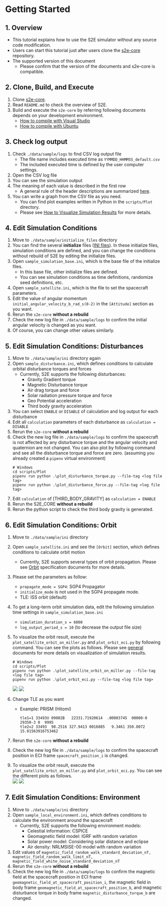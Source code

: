 # Getting Started

## 1.  Overview

- This tutorial explains how to use the S2E simulator without any source code modification.   
- Users can start this tutorial just after users clone the [s2e-core](https://github.com/ut-issl/s2e-core) repository. 
- The supported version of this document
  - Please confirm that the version of the documents and s2e-core is compatible.
  
## 2. Clone, Build, and Execute 

1. Clone [s2e-core](https://github.com/ut-issl/s2e-core).
2. Read `README.md` to check the overview of S2E.
3. Build and execute the `s2e-core` by referring following documents depends on your development environment.
   - [How to compile with Visual Studio](../General/HowToCompileWithVisualStudio.md)
   - [How to compile with Ubuntu](../General/HowToCompileWithUbuntuInDocker.md)


## 3. Check log output 

1. Check `./data/sample/logs` to find CSV log output file  
   - The file name includes executed time as `YYMMDD_HHMMSS_default.csv`
   - The included executed time is defined by the user computer settings.
2. Open the CSV log file
3. You can see the simulation output
4. The meaning of each value is described in the first row
   - A general rule of the header descriptions are summarized [here](../General/NamingRuleForUserInterface.md).
5. You can write a graph from the CSV file as you need.
   - You can find plot examples written in Python in the `scripts/Plot` directory.
   - Please see [How to Visualize Simulation Results](../General/HowToVisualizeSimulationResults.md) for more details.
   
## 4. Edit Simulation Conditions

1. Move to `./data/sample/initialize_files`  directory  
2. You can find the several **initialize** files ([INI files](https://en.wikipedia.org/wiki/INI_file)). In these initialize files, simulation conditions are defined, and you can change the conditions without rebuild of S2E by editing the initialize files.
3. Open `sample_simulation_base.ini`, which is the base file of the initialize files.
   - In this base file, other initialize files are defined.
   - You can see simulation conditions as time definitions, randomize seed definitions, etc. 
4. Open `sample_satellite.ini`, which is the file to set the spacecraft parameters.
4. Edit the value of angular momentum `initial_angular_velocity_b_rad_s(0-2)` in the `[Attitude]` section as you want.
5. Rerun the `s2e-core` **without a rebuild**
6. Check the new log file in `./data/sample/logs` to confirm the initial angular velocity is changed as you want.
7. Of course, you can change other values similarly.

## 5. Edit Simulation Conditions: Disturbances

1. Move to `./data/sample/ini`  directory again  
2. Open `sample_disturbance.ini`, which defines conditions to calculate orbital disturbance torques and forces
   - Currently, S2E supports the following disturbances:
     - Gravity Gradient torque
     - Magnetic Disturbance torque
     - Air drag torque and force
     - Solar radiation pressure torque and force
     - Geo Potential acceleration
     - Third body gravity acceleration
3. You can select `ENABLE` or `DISABLE` of calculation and log output for each disturbance
4. Edit all `calculation` parameters of each disturbance as `calculation = DISABLE`
5. Rerun the `s2e-core` **without a rebuild**
6. Check the new log file in `./data/sample/logs` to confirm the spacecraft is not affected by any disturbance torque and the angular velocity and quaternion are not changed. You can also plot by following command and see all the disturbance torque and force are zero. (assuming you already created a `pipenv` virtual environment)
   ```
   # Windows
   cd scripts/Plot
   pipenv run python .\plot_disturbance_torque.py --file-tag <log file tag>
   pipenv run python .\plot_disturbance_force.py --file-tag <log file tag>
   ```
7. Edit  `calculation` of [THIRD_BODY_GRAVITY] as `calculation = ENABLE`
8. Rerun the S2E_CORE **without a rebuild**
11. Rerun the python script to check the third body gravity is generated.

## 6. Edit Simulation Conditions: Orbit

1. Move to `./data/sample/ini`  directory  
1. Open `sample_satellite.ini` and see the `[Orbit]` section, which defines conditions to calculate orbit motion
   - Currently, S2E supports several types of orbit propagation. Please see [Orbit](./Specifications/Dynamics/Spec_Orbit.md) specification documents for more details.
1. Please set the parameters as follow:
   - `propagate_mode = SGP4`: SGP4 Propagator
   - `initialize_mode` is not used in the SGP4 propagate mode.
   - TLE: ISS orbit (default)
1. To get a long-term orbit simulation data, edit the following simulation time settings in `sample_simulation_base.ini`
   - `simulation_duration_s = 6000`
   - `log_output_period_s = 10` (to decrease the output file size)
1. To visualize the orbit result, execute the `plot_satellite_orbit_on_miller.py` and `plot_orbit_eci.py` by following command. You can see the plots as follows. Please see [general](../General/HowToVisualizeSimulationResults.md) documents for more details on visualization of simulation results.
   ```
   # Windows
   cd scripts/Plot
   pipenv run python .\plot_satellite_orbit_on_miller.py --file-tag <log file tag>
   pipenv run python .\plot_orbit_eci.py --file-tag <log file tag>
   ```  
   ![](./figs/GettingStarted_PlotIssOrbitInMiller.JPG)
   ![](./figs/GettingStarted_PlotIssOrbit3d.JPG)

1. Change TLE as you want
   - Example: PRISM (Hitomi)
     ```
     tle1=1 33493U 09002B   22331.71920614  .00003745  00000-0  29350-3 0  9995
     tle2=2 33493  98.2516 327.9413 0016885   9.3461 350.8072 15.01563916753462
     ```
1. Rerun the `s2e-core` **without a rebuild**
1. Check the new log file in `./data/sample/logs` to confirm the spacecraft position in ECI frame `spacecraft_position_i` is changed.
1. To visualize the orbit result, execute the `plot_satellite_orbit_on_miller.py` and `plot_orbit_eci.py`. You can see the different plots as follows.  
  ![](./figs/GettingStarted_PlotPrismOrbitInMiller.JPG)
  ![](./figs/GettingStarted_PlotPrismOrbit3d.JPG)

## 7. Edit Simulation Conditions: Environment

1. Move to `./data/sample/ini`  directory  
2. Open `sample_local_environment.ini`, which defines conditions to calculate the environment around the spacecraft
   - Currently, S2E supports the following environment models:
     - Celestial information: CSPICE
     - Geomagnetic field model: IGRF with random variation
     - Solar power model: Considering solar distance and eclipse
     - Air density: NRLMSISE-00 model with random variation
3. Edit values of `magnetic_field_random_walk_standard_deviation_nT, magnetic_field_random_walk_limit_nT, magnetic_field_white_noise_standard_deviation_nT` 
4. Rerun the `s2e-core` **without a rebuild**
5. Check the new log file in `./data/sample/logs` to confirm the magnetic field at the spacecraft position in ECI frame `geomagnetic_field_at_spacecraft_position_i`, the magnetic field in body frame `geomagnetic_field_at_spacecraft_position_b`, and magnetic disturbance torque in body frame `magnetic_disturbance_torque_b` are changed.
